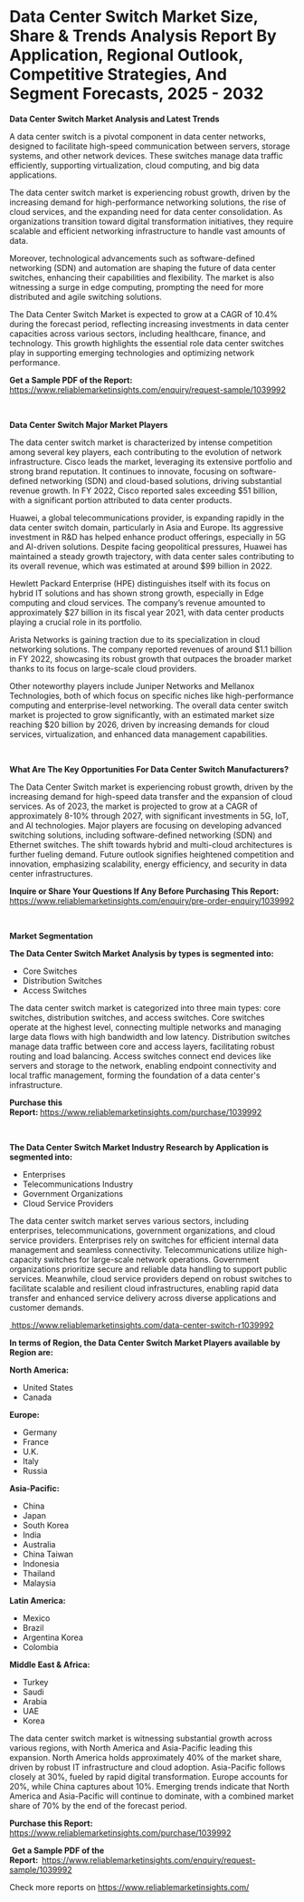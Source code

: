 <p><h1>Data Center Switch Market Size, Share & Trends Analysis Report By Application, Regional Outlook, Competitive Strategies, And Segment Forecasts, 2025 - 2032</h1></p><p><strong>Data Center Switch Market Analysis and Latest Trends</strong></p>
<p><p>A data center switch is a pivotal component in data center networks, designed to facilitate high-speed communication between servers, storage systems, and other network devices. These switches manage data traffic efficiently, supporting virtualization, cloud computing, and big data applications. </p><p>The data center switch market is experiencing robust growth, driven by the increasing demand for high-performance networking solutions, the rise of cloud services, and the expanding need for data center consolidation. As organizations transition toward digital transformation initiatives, they require scalable and efficient networking infrastructure to handle vast amounts of data. </p><p>Moreover, technological advancements such as software-defined networking (SDN) and automation are shaping the future of data center switches, enhancing their capabilities and flexibility. The market is also witnessing a surge in edge computing, prompting the need for more distributed and agile switching solutions. </p><p>The Data Center Switch Market is expected to grow at a CAGR of 10.4% during the forecast period, reflecting increasing investments in data center capacities across various sectors, including healthcare, finance, and technology. This growth highlights the essential role data center switches play in supporting emerging technologies and optimizing network performance.</p></p>
<p><strong>Get a Sample PDF of the Report:&nbsp;</strong> <a href="https://www.reliablemarketinsights.com/enquiry/request-sample/1039992?utm_campaign=2177&utm_medium=2&utm_source=Github&utm_content=ia&utm_term=16022025&utm_id=data-center-switch">https://www.reliablemarketinsights.com/enquiry/request-sample/1039992</a></p>
<p>&nbsp;</p>
<p><strong>Data Center Switch Major Market Players</strong></p>
<p><p>The data center switch market is characterized by intense competition among several key players, each contributing to the evolution of network infrastructure. Cisco leads the market, leveraging its extensive portfolio and strong brand reputation. It continues to innovate, focusing on software-defined networking (SDN) and cloud-based solutions, driving substantial revenue growth. In FY 2022, Cisco reported sales exceeding $51 billion, with a significant portion attributed to data center products.</p><p>Huawei, a global telecommunications provider, is expanding rapidly in the data center switch domain, particularly in Asia and Europe. Its aggressive investment in R&D has helped enhance product offerings, especially in 5G and AI-driven solutions. Despite facing geopolitical pressures, Huawei has maintained a steady growth trajectory, with data center sales contributing to its overall revenue, which was estimated at around $99 billion in 2022.</p><p>Hewlett Packard Enterprise (HPE) distinguishes itself with its focus on hybrid IT solutions and has shown strong growth, especially in Edge computing and cloud services. The company’s revenue amounted to approximately $27 billion in its fiscal year 2021, with data center products playing a crucial role in its portfolio.</p><p>Arista Networks is gaining traction due to its specialization in cloud networking solutions. The company reported revenues of around $1.1 billion in FY 2022, showcasing its robust growth that outpaces the broader market thanks to its focus on large-scale cloud providers.</p><p>Other noteworthy players include Juniper Networks and Mellanox Technologies, both of which focus on specific niches like high-performance computing and enterprise-level networking. The overall data center switch market is projected to grow significantly, with an estimated market size reaching $20 billion by 2026, driven by increasing demands for cloud services, virtualization, and enhanced data management capabilities.</p></p>
<p>&nbsp;</p>
<p><strong>What Are The Key Opportunities For Data Center Switch Manufacturers?</strong></p>
<p><p>The Data Center Switch market is experiencing robust growth, driven by the increasing demand for high-speed data transfer and the expansion of cloud services. As of 2023, the market is projected to grow at a CAGR of approximately 8-10% through 2027, with significant investments in 5G, IoT, and AI technologies. Major players are focusing on developing advanced switching solutions, including software-defined networking (SDN) and Ethernet switches. The shift towards hybrid and multi-cloud architectures is further fueling demand. Future outlook signifies heightened competition and innovation, emphasizing scalability, energy efficiency, and security in data center infrastructures.</p></p>
<p><strong>Inquire or Share Your Questions If Any Before Purchasing This Report:</strong> <a href="https://www.reliablemarketinsights.com/enquiry/pre-order-enquiry/1039992?utm_campaign=2177&utm_medium=2&utm_source=Github&utm_content=ia&utm_term=16022025&utm_id=data-center-switch">https://www.reliablemarketinsights.com/enquiry/pre-order-enquiry/1039992</a></p>
<p>&nbsp;</p>
<p><strong>Market Segmentation</strong></p>
<p><strong>The Data Center Switch Market Analysis by types is segmented into:</strong></p>
<p><ul><li>Core Switches</li><li>Distribution Switches</li><li>Access Switches</li></ul></p>
<p><p>The data center switch market is categorized into three main types: core switches, distribution switches, and access switches. Core switches operate at the highest level, connecting multiple networks and managing large data flows with high bandwidth and low latency. Distribution switches manage data traffic between core and access layers, facilitating robust routing and load balancing. Access switches connect end devices like servers and storage to the network, enabling endpoint connectivity and local traffic management, forming the foundation of a data center's infrastructure.</p></p>
<p><strong>Purchase this Report:&nbsp;</strong><a href="https://www.reliablemarketinsights.com/purchase/1039992?utm_campaign=2177&utm_medium=2&utm_source=Github&utm_content=ia&utm_term=16022025&utm_id=data-center-switch">https://www.reliablemarketinsights.com/purchase/1039992</a></p>
<p>&nbsp;</p>
<p><strong>The Data Center Switch Market Industry Research by Application is segmented into:</strong></p>
<p><ul><li>Enterprises</li><li>Telecommunications Industry</li><li>Government Organizations</li><li>Cloud Service Providers</li></ul></p>
<p><p>The data center switch market serves various sectors, including enterprises, telecommunications, government organizations, and cloud service providers. Enterprises rely on switches for efficient internal data management and seamless connectivity. Telecommunications utilize high-capacity switches for large-scale network operations. Government organizations prioritize secure and reliable data handling to support public services. Meanwhile, cloud service providers depend on robust switches to facilitate scalable and resilient cloud infrastructures, enabling rapid data transfer and enhanced service delivery across diverse applications and customer demands.</p></p>
<p><a href="https://www.reliablemarketinsights.com/data-center-switch-r1039992?utm_campaign=2177&utm_medium=2&utm_source=Github&utm_content=ia&utm_term=16022025&utm_id=data-center-switch">&nbsp;https://www.reliablemarketinsights.com/data-center-switch-r1039992</a></p>
<p><strong>In terms of Region, the Data Center Switch Market Players available by Region are:</strong></p>
<p>
    <p> <strong> North America: </strong>
        <ul>
            <li>United States</li>
            <li>Canada</li>
        </ul>
        </p> 
    <p> <strong> Europe: </strong>
        <ul>
            <li>Germany</li>
            <li>France</li>
            <li>U.K.</li>
            <li>Italy</li>
            <li>Russia</li>
        </ul>
        </p> 
    <p> <strong> Asia-Pacific: </strong>
        <ul>
            <li>China</li>
            <li>Japan</li>
            <li>South Korea</li>
            <li>India</li>
            <li>Australia</li>
            <li>China Taiwan</li>
            <li>Indonesia</li>
            <li>Thailand</li>
            <li>Malaysia</li>
        </ul>
        </p> 
    <p> <strong> Latin America: </strong>
        <ul>
            <li>Mexico</li>
            <li>Brazil</li>
            <li>Argentina Korea</li>
            <li>Colombia</li>
        </ul>
        </p> 
    <p> <strong> Middle East & Africa: </strong>
        <ul>
            <li>Turkey</li>
            <li>Saudi</li>
            <li>Arabia</li>
            <li>UAE</li>
            <li>Korea</li>
        </ul>
    </p>
    </p>
<p><p>The data center switch market is witnessing substantial growth across various regions, with North America and Asia-Pacific leading this expansion. North America holds approximately 40% of the market share, driven by robust IT infrastructure and cloud adoption. Asia-Pacific follows closely at 30%, fueled by rapid digital transformation. Europe accounts for 20%, while China captures about 10%. Emerging trends indicate that North America and Asia-Pacific will continue to dominate, with a combined market share of 70% by the end of the forecast period.</p></p>
<p><strong>Purchase this Report: </strong><a href="https://www.reliablemarketinsights.com/purchase/1039992?utm_campaign=2177&utm_medium=2&utm_source=Github&utm_content=ia&utm_term=16022025&utm_id=data-center-switch">https://www.reliablemarketinsights.com/purchase/1039992</a></p>
<p>&nbsp;<strong>Get a Sample PDF of the Report:&nbsp;&nbsp;</strong><a href="https://www.reliablemarketinsights.com/enquiry/request-sample/1039992?utm_campaign=2177&utm_medium=2&utm_source=Github&utm_content=ia&utm_term=16022025&utm_id=data-center-switch">https://www.reliablemarketinsights.com/enquiry/request-sample/1039992</a></p>
<p><strong></strong></p>
<p>Check more reports on <a href="https://www.reliablemarketinsights.com/?utm_campaign=2177&utm_medium=2&utm_source=Github&utm_content=ia&utm_term=16022025&utm_id=data-center-switch">https://www.reliablemarketinsights.com/</a></p>